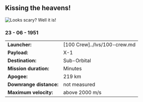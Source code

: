 ## Kissing the heavens!

![Looks scary? Well it is!](crew-so1.jpg)
### 23 - 06 - 1951

|          |                |
|----------|----------------|
| **Launcher:** | [100 Crew]../lvs/100-crew.md |
| **Payload:** | X-1 |
| **Destination:** | Sub-Orbital |
| **Mission duration:** | Minutes |
| **Apogee:**| 219 km |
| **Downrange distance:** | not measured |
| **Maximum velocity:** | above 2000 m/s |


